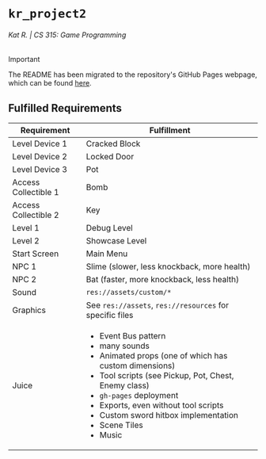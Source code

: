 # `kr_project2`
###### Kat R. | CS 315: Game Programming

> [!IMPORTANT]  
> The README has been migrated to the repository's GitHub Pages webpage, which can be found [here](https://faas-bsu-25.github.io/kr_project2/).


## Fulfilled Requirements
| Requirement | Fulfillment |
| ----------- | ----------- |
| Level Device 1 | Cracked Block |
| Level Device 2 | Locked Door |
| Level Device 3 | Pot |
| Access Collectible 1 | Bomb |
| Access Collectible 2 | Key |
| Level 1 | Debug Level |
| Level 2 | Showcase Level |
| Start Screen | Main Menu |
| NPC 1 | Slime (slower, less knockback, more health) |
| NPC 2 | Bat (faster, more knockback, less health) |
| Sound | `res://assets/custom/*` |
| Graphics | See `res://assets`, `res://resources` for specific files |
| Juice | <ul><li>Event Bus pattern</li><li>many sounds</li><li>Animated props (one of which has custom dimensions)</li><li>Tool scripts (see Pickup, Pot, Chest, Enemy class)</li><li>`gh-pages` deployment</li><li>Exports, even without tool scripts</li><li>Custom sword hitbox implementation</li><li>Scene Tiles</li><li>Music</li></ul>

